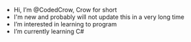 - Hi, I’m @CodedCrow, Crow for short
- I'm new and probably will not update this in a very long time
- I’m interested in learning to program
- I’m currently learning C#

<!---
CodedCrow/CodedCrow is a ✨ special ✨ repository because its `README.md` (this file) appears on your GitHub profile.
You can click the Preview link to take a look at your changes.
--->
